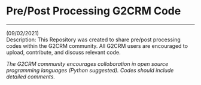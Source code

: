 # Pre/Post Processing G2CRM Code
 
-------------------------------------------------------------------------
(09/02/2021) <br/>
Description: This Repository was created to share pre/post processing codes within the G2CRM community. All G2CRM users are encouraged to upload, contribute, and discuss relevant code.

*The G2CRM community encourages colloboration in open source programming languages (Python suggested). Codes should include detailed comments.*

